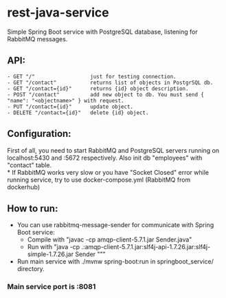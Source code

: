# rest-java-service

Simple Spring Boot service with PostgreSQL database, listening for RabbitMQ messages.

<h2>API:</h2>

    - GET "/"                  just for testing connection.
    - GET "/contact"           returns list of objects in PostgrSQL db.
    - GET "/contact={id}"      returns {id} object description.
    - POST "/contact"          add new object to db. You must send { "name": "<objectname>" } with request.
    - PUT "/contact={id}"      update object.
    - DELETE "/contact={id}"   delete {id} object.

<h2>Configuration:</h2>
First of all, you need to start RabbitMQ and PostgreSQL servers running on localhost:5430 and :5672 respectively. Also init db "employees" with "contact" table. <br/>
    * If RabbitMQ works very slow or you have "Socket Closed" error while running service, try to use docker-compose.yml (RabbitMQ from dockerhub)

<h2>How to run:</h2>

  - You can use rabbitmq-message-sender for communicate with Spring Boot service:
      - Compile with "javac -cp amqp-client-5.7.1.jar Sender.java"
      - Run with "java -cp .:amqp-client-5.7.1.jar:slf4j-api-1.7.26.jar:slf4j-simple-1.7.26.jar Sender "<Message>""
  - Run main service with ./mvnw spring-boot:run in springboot_service/ directory.
  
 <h3> Main service port is :8081</h3>

